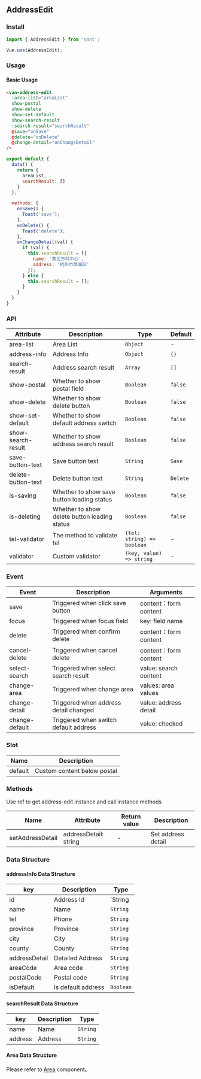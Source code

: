 ## AddressEdit

### Install
``` javascript
import { AddressEdit } from 'vant';

Vue.use(AddressEdit);
```

### Usage

#### Basic Usage


```html
<van-address-edit
  :area-list="areaList"
  show-postal
  show-delete
  show-set-default
  show-search-result
  :search-result="searchResult"
  @save="onSave"
  @delete="onDelete"
  @change-detail="onChangeDetail"
/>
```

```javascript
export default {
  data() {
    return {
      areaList,
      searchResult: []
    }
  },

  methods: {
    onSave() {
      Toast('save');
    },
    onDelete() {
      Toast('delete');
    },
    onChangeDetail(val) {
      if (val) {
        this.searchResult = [{
          name: '黄龙万科中心',
          address: '杭州市西湖区'
        }];
      } else {
        this.searchResult = [];
      }
    }
  }
}
```


### API

| Attribute | Description | Type | Default |
|------|------|------|------|
| area-list | Area List | `Object` | - |
| address-info | Address Info | `Object` | `{}` |
| search-result | Address search result | `Array` | `[]` |
| show-postal | Whether to show postal field | `Boolean` | `false` |
| show-delete | Whether to show delete button | `Boolean` | `false` |
| show-set-default | Whether to show default address switch | `Boolean` | `false` |
| show-search-result | Whether to show address search result | `Boolean` | `false` |
| save-button-text | Save button text | `String` | `Save` |
| delete-button-text | Delete button text | `String` | `Delete` |
| is-saving | Whether to show save button loading status | `Boolean` | `false` |
| is-deleting | Whether to show delete button loading status | `Boolean` | `false` |
| tel-validator | The method to validate tel | `(tel: string) => boolean` | - |
| validator | Custom validator | `(key, value) => string` | - | 1.3.9 |

### Event

| Event | Description | Arguments |
|------|------|------|
| save | Triggered when click save button | content：form content |
| focus | Triggered when focus field | key: field name |
| delete | Triggered when confirm delete | content：form content |
| cancel-delete | Triggered when cancel delete | content：form content |
| select-search | Triggered when select search result | value: search content |
| change-area | Triggered when change area | values: area values |
| change-detail | Triggered when address detail changed | value: address detail |
| change-default | Triggered when switch default address | value: checked |

### Slot

| Name | Description |
|------|------|
| default | Custom content below postal |

### Methods

Use ref to get address-edit instance and call instance methods

| Name | Attribute | Return value | Description |
|------|------|------|------|
| setAddressDetail | addressDetail: string | - | Set address detail |

### Data Structure

#### addressInfo Data Structure
| key | Description | Type |
|------|------|------|
| id | Address Id | `String | Number` |
| name | Name | `String` |
| tel | Phone | `String` |
| province | Province | `String` |
| city | City | `String` |
| county | County | `String` |
| addressDetail | Detailed Address | `String` |
| areaCode | Area code | `String` |
| postalCode | Postal code | `String` |
| isDefault | Is default address | `Boolean` |

#### searchResult Data Structure
| key | Description | Type |
|------|------|------|
| name | Name | `String` |
| address | Address | `String` |

#### Area Data Structure
Please refer to [Area](#/en-US/area) component。
